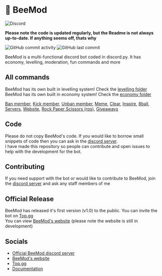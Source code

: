 # 🐝 BeeMod
![Discord](https://img.shields.io/discord/928357724574584912?logo=discord&style=for-the-badge)

  **Please note the code is updated regularly, but the Readme is not always up-to-date. If anything seems off, thats why**
  
![GitHub commit activity](https://img.shields.io/github/commit-activity/w/Skelly1301/BeeMod)
![GitHub last commit](https://img.shields.io/github/last-commit/Skelly1301/BeeMod)

BeeMod is a multi-functional discord bot coded in discord.py. It has economy, levelling, moderation, fun commands and more

## All commands
BeeMod has its own built in levelling system! Check the [levelling folder](https://github.com/Skelly1301/BeeMod/tree/main/levelling)
<br> BeeMod has its own built in economy system! Check the [economy folder](https://github.com/Skelly1301/BeeMod/tree/main/economy)

[Ban member](https://github.com/Skelly1301/BeeMod/blob/main/commands/moderation/ban%20member.py), [Kick member](https://github.com/Skelly1301/BeeMod/blob/main/commands/moderation/kick%20member.py), [Unban member](https://github.com/Skelly1301/BeeMod/blob/main/commands/moderation/unban%20member.py), [Meme](https://github.com/Skelly1301/BeeMod/blob/main/commands/fun/meme.py), [Clear](https://github.com/Skelly1301/BeeMod/blob/main/commands/moderation/clear.py), [Inspire](https://github.com/Skelly1301/BeeMod/blob/main/commands/fun/8ball.py), [8ball](https://github.com/Skelly1301/BeeMod/blob/main/commands/fun/8ball.py), [Servers](https://github.com/Skelly1301/BeeMod/blob/main/commands/info/servers.py), [Website](https://github.com/Skelly1301/BeeMod/blob/main/commands/info/website.py), [Rock Paper Scissors (rps)](https://github.com/Skelly1301/BeeMod/blob/main/commands/fun/rps.py), [Giveaways](https://github.com/Skelly1301/BeeMod/blob/main/commands/utilities/giveaway.py)

## Code
Please do not copy BeeMod's code. If you would like to borrow small snippets of code then you can ask in the [discord server](https://discord.gg/Guwsy5DzxY).
<br> I have made this repository so people can contribute and open issues to help with the development for the bot.

## Contributing
If you need support with the bot or would like to contribute to BeeMod, join the [discord server](https://discord.gg/Guwsy5DzxY) and ask any staff members of me

## Official Release
BeeMod has released it's first version (v1.0) to the public. You can invite the bot on [Top.gg](https://top.gg/bot/930140924833562684)
<br> You can view [BeeMod's website](https://beemod.repl.co) (please note the website is still in development)

## Socials
- [Official BeeMod discord server](https://discord.gg/Guwsy5DzxY)
- [BeeMod's website](https://beemod.repl.co)
- [Top.gg](https://top.gg/bot/930140924833562684)
- [Documentation](https://docs.beemod.repl.co)
